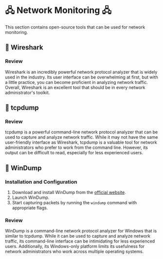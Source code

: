 # 🖧 Network Monitoring 🖧

This section contains open-source tools that can be used for network monitoring.

## 🐉 Wireshark

### Review
Wireshark is an incredibly powerful network protocol analyzer that is widely used in the industry. Its user interface can be overwhelming at first, but with a little practice, you can become proficient in analyzing network traffic. Overall, Wireshark is an excellent tool that should be in every network administrator's toolkit.

## 🐲 tcpdump

### Review
tcpdump is a powerful command-line network protocol analyzer that can be used to capture and analyze network traffic. While it may not have the same user-friendly interface as Wireshark, tcpdump is a valuable tool for network administrators who prefer to work from the command line. However, its output can be difficult to read, especially for less experienced users.

## 🐊 WinDump

### Installation and Configuration
1. Download and install WinDump from the [official website](https://www.winpcap.org/windump/install/).
2. Launch WinDump.
3. Start capturing packets by running the `windump` command with appropriate flags.

### Review
WinDump is a command-line network protocol analyzer for Windows that is similar to tcpdump. While it can be used to capture and analyze network traffic, its command-line interface can be intimidating for less experienced users. Additionally, its Windows-only platform limits its usefulness for network administrators who work across multiple operating systems.

